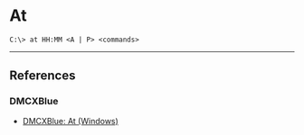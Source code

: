 # At

```
C:\> at HH:MM <A | P> <commands>
```

---
## References

### DMCXBlue

- [DMCXBlue: At (Windows)](https://dmcxblue.gitbook.io/red-team-notes-2-0/red-team-techniques/persistence/t1053-scheduled-tasks-job/at-windows)